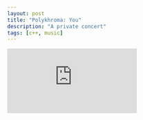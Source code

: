 ```yaml
---
layout: post
title: "Polykhroma: You"
description: "A private concert"
tags: [c++, music]
---
```


<div class="embed-responsive embed-responsive-16by9">
  <iframe src="https://www.youtube.com/watch?v=tBBvN4MgNgg" frameborder="0" allowfullscreen></iframe>
</div>